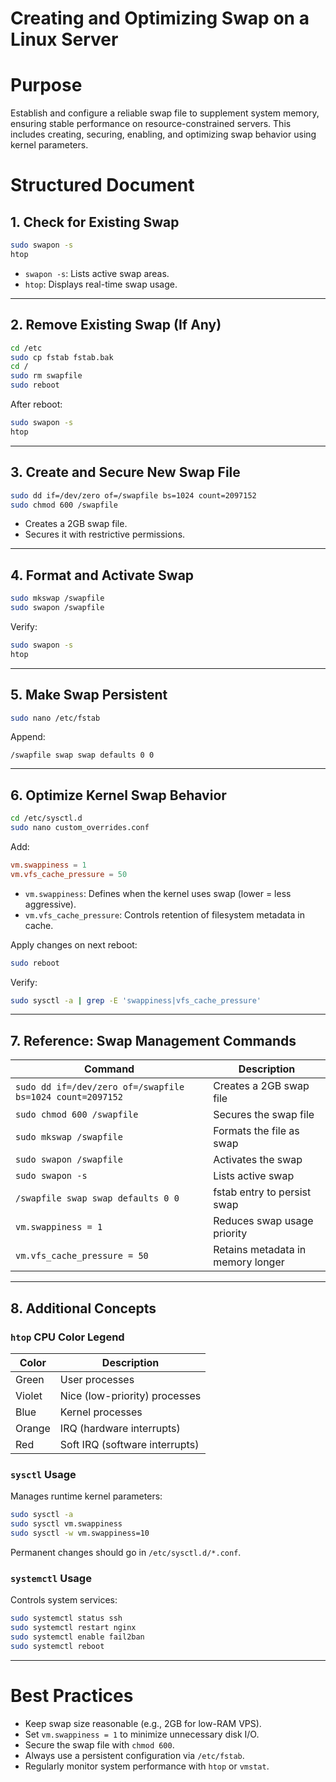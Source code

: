 # Creating and Optimizing Swap on a Linux Server

# Purpose

Establish and configure a reliable swap file to supplement system memory, ensuring stable performance on resource-constrained servers. This includes creating, securing, enabling, and optimizing swap behavior using kernel parameters.

# Structured Document

## 1. Check for Existing Swap

```bash
sudo swapon -s
htop
```

* `swapon -s`: Lists active swap areas.
* `htop`: Displays real-time swap usage.

---

## 2. Remove Existing Swap (If Any)

```bash
cd /etc
sudo cp fstab fstab.bak
cd /
sudo rm swapfile
sudo reboot
```

After reboot:

```bash
sudo swapon -s
htop
```

---

## 3. Create and Secure New Swap File

```bash
sudo dd if=/dev/zero of=/swapfile bs=1024 count=2097152
sudo chmod 600 /swapfile
```

* Creates a 2GB swap file.
* Secures it with restrictive permissions.

---

## 4. Format and Activate Swap

```bash
sudo mkswap /swapfile
sudo swapon /swapfile
```

Verify:

```bash
sudo swapon -s
htop
```

---

## 5. Make Swap Persistent

```bash
sudo nano /etc/fstab
```

Append:

```fstab
/swapfile swap swap defaults 0 0
```

---

## 6. Optimize Kernel Swap Behavior

```bash
cd /etc/sysctl.d
sudo nano custom_overrides.conf
```

Add:

```conf
vm.swappiness = 1
vm.vfs_cache_pressure = 50
```

* `vm.swappiness`: Defines when the kernel uses swap (lower = less aggressive).
* `vm.vfs_cache_pressure`: Controls retention of filesystem metadata in cache.

Apply changes on next reboot:

```bash
sudo reboot
```

Verify:

```bash
sudo sysctl -a | grep -E 'swappiness|vfs_cache_pressure'
```

---

## 7. Reference: Swap Management Commands

| Command                                                   | Description                       |
| --------------------------------------------------------- | --------------------------------- |
| `sudo dd if=/dev/zero of=/swapfile bs=1024 count=2097152` | Creates a 2GB swap file           |
| `sudo chmod 600 /swapfile`                                | Secures the swap file             |
| `sudo mkswap /swapfile`                                   | Formats the file as swap          |
| `sudo swapon /swapfile`                                   | Activates the swap                |
| `sudo swapon -s`                                          | Lists active swap                 |
| `/swapfile swap swap defaults 0 0`                        | fstab entry to persist swap       |
| `vm.swappiness = 1`                                       | Reduces swap usage priority       |
| `vm.vfs_cache_pressure = 50`                              | Retains metadata in memory longer |

---

## 8. Additional Concepts

### `htop` CPU Color Legend

| Color  | Description                    |
| ------ | ------------------------------ |
| Green  | User processes                 |
| Violet | Nice (low-priority) processes  |
| Blue   | Kernel processes               |
| Orange | IRQ (hardware interrupts)      |
| Red    | Soft IRQ (software interrupts) |

### `sysctl` Usage

Manages runtime kernel parameters:

```bash
sudo sysctl -a
sudo sysctl vm.swappiness
sudo sysctl -w vm.swappiness=10
```

Permanent changes should go in `/etc/sysctl.d/*.conf`.

### `systemctl` Usage

Controls system services:

```bash
sudo systemctl status ssh
sudo systemctl restart nginx
sudo systemctl enable fail2ban
sudo systemctl reboot
```

---

# Best Practices

* Keep swap size reasonable (e.g., 2GB for low-RAM VPS).
* Set `vm.swappiness = 1` to minimize unnecessary disk I/O.
* Secure the swap file with `chmod 600`.
* Always use a persistent configuration via `/etc/fstab`.
* Regularly monitor system performance with `htop` or `vmstat`.
